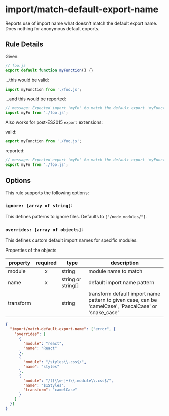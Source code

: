 # import/match-default-export-name

Reports use of import name what doesn't match the default export name. Does nothing for anonymous default exports.

## Rule Details

Given:
```js
// foo.js
export default function myFunction() {}
```

...this would be valid:
```js
import myFunction from './foo.js';
```

...and this would be reported:
```js
// message: Expected import 'myFn' to match the default export 'myFunction'.
import myFn from './foo.js';
```

Also works for post-ES2015 `export` extensions:

valid:
```js
export myFunction from './foo.js';
```

reported:
```js
// message: Expected export 'myFn' to match the default export 'myFunction'.
export myFn from './foo.js';
```

## Options

This rule supports the following options:

### `ignore: [array of string]`:

This defines patterns to ignore files. Defaults to `["/node_modules/"]`.

### `overrides: [array of objects]`:

This defines custom default import names for specific modules.

Properties of the objects

| property  | required | type   | description   |
|-----------|:--------:|--------|---------------|
| module    |     x    | string | module name to match |
| name      |     x    | string or string[] | default import name pattern |
| transform |          | string | transform default import name pattern to given case, can be 'camelCase', 'PascalCase' or 'snake_case' |

```json
{
  "import/match-default-export-name": ["error", {
    "overrides": [
      {
        "module": "react",
        "name": "React"
      },
      {
        "module": "/styles\\.css$/",
        "name": "styles"
      },
      {
        "module": "/([\\w-]+)\\.module\\.css$/",
        "name": "$1Styles",
        "transform": "camelCase"
      }
    ]
  }]
}
```
